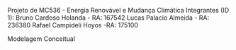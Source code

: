 Projeto de MC536 - Energia Renovável e Mudança Climática
    Integrantes (ID 1):
   Bruno Cardoso Holanda - RA: 167542
   Lucas Palacio Almeida - RA: 236380
   Rafael Campideli Hoyos -RA: 175100


Modelagem Conceitual

    
